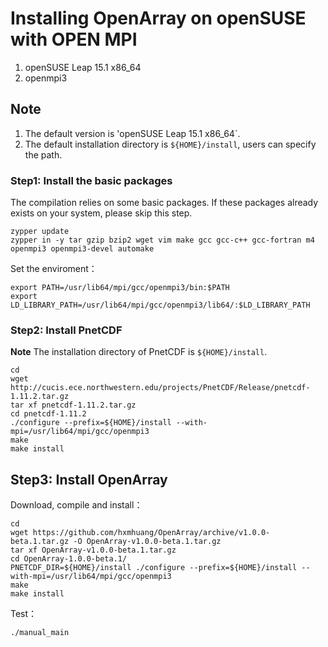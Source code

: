 # Installing OpenArray on openSUSE with OPEN MPI
1. openSUSE Leap 15.1 x86_64
2. openmpi3

## Note

1. The default version is 'openSUSE Leap 15.1 x86_64`.
2. The default installation directory is `${HOME}/install`, users can specify the path.

### Step1: Install the basic packages

The compilation relies on some basic packages. If these packages already exists on your system, please skip this step.

```shell
zypper update
zypper in -y tar gzip bzip2 wget vim make gcc gcc-c++ gcc-fortran m4 openmpi3 openmpi3-devel automake
```

Set the enviroment：

```shell
export PATH=/usr/lib64/mpi/gcc/openmpi3/bin:$PATH
export LD_LIBRARY_PATH=/usr/lib64/mpi/gcc/openmpi3/lib64/:$LD_LIBRARY_PATH
```

### Step2: Install PnetCDF

**Note** The installation directory of PnetCDF is `${HOME}/install`.

```shell
cd
wget http://cucis.ece.northwestern.edu/projects/PnetCDF/Release/pnetcdf-1.11.2.tar.gz
tar xf pnetcdf-1.11.2.tar.gz
cd pnetcdf-1.11.2
./configure --prefix=${HOME}/install --with-mpi=/usr/lib64/mpi/gcc/openmpi3
make
make install
```

## Step3: Install OpenArray

Download, compile and install：

```shell
cd
wget https://github.com/hxmhuang/OpenArray/archive/v1.0.0-beta.1.tar.gz -O OpenArray-v1.0.0-beta.1.tar.gz
tar xf OpenArray-v1.0.0-beta.1.tar.gz
cd OpenArray-1.0.0-beta.1/
PNETCDF_DIR=${HOME}/install ./configure --prefix=${HOME}/install --with-mpi=/usr/lib64/mpi/gcc/openmpi3
make
make install
```

Test：

```shell
./manual_main
```
